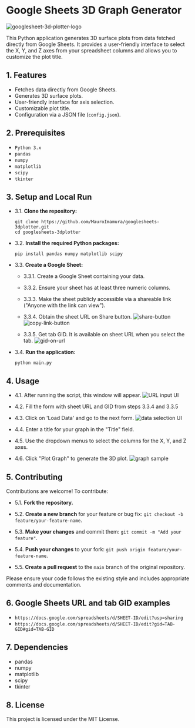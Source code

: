 # Google Sheets 3D Graph Generator

![googlesheet-3d-plotter-logo](docs/3D-plotter-logo.png)

This Python application generates 3D surface plots from data fetched directly from Google Sheets. It provides a user-friendly interface to select the X, Y, and Z axes from your spreadsheet columns and allows you to customize the plot title.

## 1. Features

-   Fetches data directly from Google Sheets.
-   Generates 3D surface plots.
-   User-friendly interface for axis selection.
-   Customizable plot title.
-   Configuration via a JSON file (`config.json`).

## 2. Prerequisites

-   `Python 3.x`
-   `pandas`
-   `numpy`
-   `matplotlib`
-   `scipy`
-   `tkinter`

## 3. Setup and Local Run

- 3.1.  **Clone the repository:**

      git clone https://github.com/MauroImamura/googlesheets-3dplotter.git
      cd googlesheets-3dplotter

- 3.2.  **Install the required Python packages:**

      pip install pandas numpy matplotlib scipy

- 3.3.  **Create a Google Sheet:**

  - 3.3.1.   Create a Google Sheet containing your data.

  - 3.3.2.   Ensure your sheet has at least three numeric columns.
    
  - 3.3.3.   Make the sheet publicly accessible via a shareable link ("Anyone with the link can view").
    
  - 3.3.4.   Obtain the sheet URL on Share button.
    ![share-button](docs/googlesheet-sharebutton.png)
    ![copy-link-button](docs/copy-link-button.png)
    
  - 3.3.5.   Get tab GID. It is available on sheet URL when you select the tab.
    ![gid-on-url](docs/sheet-gid.png)

- 3.4.  **Run the application:**

      python main.py

## 4. Usage

- 4.1.  After running the script, this window will appear.
    ![URL input UI](docs/url-form.png)

- 4.2.  Fill the form with sheet URL and GID from steps 3.3.4 and 3.3.5

- 4.3. Click on 'Load Data' and go to the next form.
    ![data selection UI](docs/input-ui.png)

- 4.4.  Enter a title for your graph in the "Title" field.

- 4.5.  Use the dropdown menus to select the columns for the X, Y, and Z axes.

- 4.6.  Click "Plot Graph" to generate the 3D plot.
    ![graph sample](docs/plot.png)

## 5. Contributing

Contributions are welcome! To contribute:

- 5.1.  **Fork the repository.**

- 5.2.  **Create a new branch** for your feature or bug fix: `git checkout -b feature/your-feature-name`.

- 5.3.  **Make your changes** and commit them: `git commit -m "Add your feature"`.

- 5.4.  **Push your changes** to your fork: `git push origin feature/your-feature-name`.

- 5.5.  **Create a pull request** to the `main` branch of the original repository.

Please ensure your code follows the existing style and includes appropriate comments and documentation.

## 6. Google Sheets URL and tab GID examples

-   `https://docs.google.com/spreadsheets/d/SHEET-ID/edit?usp=sharing`
-   `https://docs.google.com/spreadsheets/d/SHEET-ID/edit?gid=TAB-GID#gid=TAB-GID`

## 7. Dependencies

-   pandas
-   numpy
-   matplotlib
-   scipy
-   tkinter

## 8. License

This project is licensed under the MIT License.
